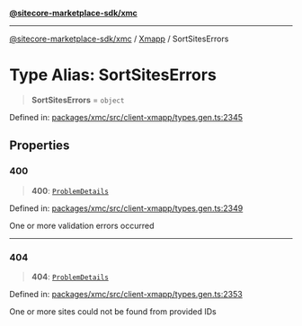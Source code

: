 [**@sitecore-marketplace-sdk/xmc**](../../../../README.md)

***

[@sitecore-marketplace-sdk/xmc](../../../../README.md) / [Xmapp](../README.md) / SortSitesErrors

# Type Alias: SortSitesErrors

> **SortSitesErrors** = `object`

Defined in: [packages/xmc/src/client-xmapp/types.gen.ts:2345](https://github.com/Sitecore/marketplace-sdk/blob/main/packages/xmc/src/client-xmapp/types.gen.ts#L2345)

## Properties

### 400

> **400**: [`ProblemDetails`](ProblemDetails.md)

Defined in: [packages/xmc/src/client-xmapp/types.gen.ts:2349](https://github.com/Sitecore/marketplace-sdk/blob/main/packages/xmc/src/client-xmapp/types.gen.ts#L2349)

One or more validation errors occurred

***

### 404

> **404**: [`ProblemDetails`](ProblemDetails.md)

Defined in: [packages/xmc/src/client-xmapp/types.gen.ts:2353](https://github.com/Sitecore/marketplace-sdk/blob/main/packages/xmc/src/client-xmapp/types.gen.ts#L2353)

One or more sites could not be found from provided IDs
